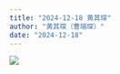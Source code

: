 ```yaml
---
title: "2024-12-18 黄其琛"
author: "黄其琛（曹端琛）"
date: "2024-12-18"
---
```



![](https://box.zh.yuazhi.cn/410/note/13.jpg)
